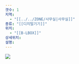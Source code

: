 ```yaml
---
갯수: 1
지역:
  - "[[../../ZONE/사무실|사무실]]"
종류: "[[디지털기기]]"
위치:
  - "[[B-LBOX]]"
상세위치: 
설명:
---
```

![](http://192.168.50.22/devices/240817_IMG_0110.jpg)